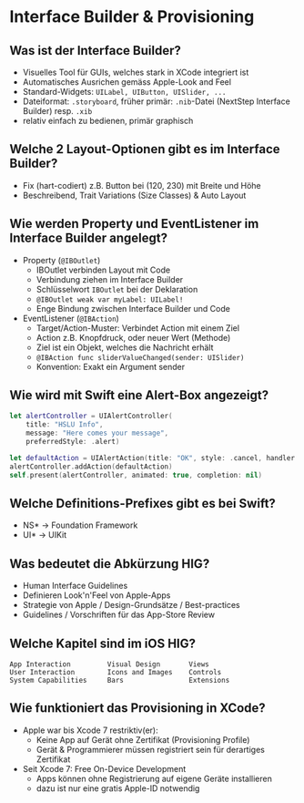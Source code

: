 # Interface Builder & Provisioning

## Was ist der Interface Builder?
* Visuelles Tool für GUIs, welches stark in XCode integriert ist
* Automatisches Ausrichen gemäss Apple-Look and Feel
* Standard-Widgets: `UILabel, UIButton, UISlider, ...`
* Dateiformat: `.storyboard`, früher primär: `.nib`-Datei (NextStep Interface Builder) resp. `.xib`
* relativ einfach zu bedienen, primär graphisch

## Welche 2 Layout-Optionen gibt es im Interface Builder?
* Fix (hart-codiert) z.B. Button bei (120, 230) mit Breite und Höhe
* Beschreibend, Trait Variations (Size Classes) & Auto Layout

## Wie werden Property und EventListener im Interface Builder angelegt?
* Property (`@IBOutlet`)
    * IBOutlet verbinden Layout mit Code
    * Verbindung ziehen im Interface Builder
    * Schlüsselwort `IBOutlet` bei der Deklaration
    * `@IBOutlet weak var myLabel: UILabel!`
    * Enge Bindung zwischen Interface Builder und Code
* EventListener (`@IBAction`)
    * Target/Action-Muster: Verbindet Action mit einem Ziel
    * Action z.B. Knopfdruck, oder neuer Wert (Methode)
    * Ziel ist ein Objekt, welches die Nachricht erhält
    * `@IBAction func sliderValueChanged(sender: UISlider)`
    * Konvention: Exakt ein Argument sender

## Wie wird mit Swift eine Alert-Box angezeigt?
```swift
let alertController = UIAlertController(
    title: "HSLU Info",
    message: "Here comes your message",
    preferredStyle: .alert)

let defaultAction = UIAlertAction(title: "OK", style: .cancel, handler: nil)
alertController.addAction(defaultAction)
self.present(alertController, animated: true, completion: nil)
```

## Welche Definitions-Prefixes gibt es bei Swift?
* NS* -> Foundation Framework
* UI* -> UIKit

## Was bedeutet die Abkürzung HIG?
* Human Interface Guidelines
* Definieren Look'n'Feel von Apple-Apps
* Strategie von Apple / Design-Grundsätze / Best-practices
* Guidelines / Vorschriften für das App-Store Review

## Welche Kapitel sind im iOS HIG?
```
App Interaction         Visual Design       Views
User Interaction        Icons and Images    Controls
System Capabilities     Bars                Extensions
```

## Wie funktioniert das Provisioning in XCode?
* Apple war bis Xcode 7 restriktiv(er):
    * Keine App auf Gerät ohne Zertifikat (Provisioning Profile)
    * Gerät & Programmierer müssen registriert sein für derartiges Zertifikat
* Seit Xcode 7: Free On-Device Development
    * Apps können ohne Registrierung auf eigene Geräte installieren
    * dazu ist nur eine gratis Apple-ID notwendig

